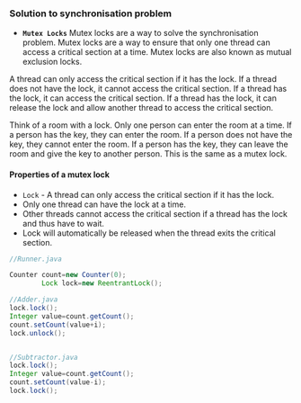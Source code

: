 ### Solution to synchronisation problem
- **`Mutex Locks`**
  Mutex locks are a way to solve the synchronisation problem. Mutex locks are a way to ensure that only one thread can access a critical section at a time. Mutex locks are also known as mutual exclusion locks.

A thread can only access the critical section if it has the lock. If a thread does not have the lock, it cannot access the critical section. If a thread has the lock, it can access the critical section. If a thread has the lock, it can release the lock and allow another thread to access the critical section.

Think of a room with a lock. Only one person can enter the room at a time. If a person has the key, they can enter the room. If a person does not have the key, they cannot enter the room. If a person has the key, they can leave the room and give the key to another person. This is the same as a mutex lock.

#### Properties of a mutex lock
- `Lock` - A thread can only access the critical section if it has the lock.
- Only one thread can have the lock at a time.
- Other threads cannot access the critical section if a thread has the lock and thus have to wait.
- Lock will automatically be released when the thread exits the critical section.

```java
//Runner.java

Counter count=new Counter(0);
        Lock lock=new ReentrantLock();

```

```java
//Adder.java
lock.lock();
Integer value=count.getCount();
count.setCount(value+i);
lock.unlock();


//Subtractor.java
lock.lock();
Integer value=count.getCount();
count.setCount(value-i);
lock.lock();
```

